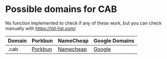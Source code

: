 # Possible domains for CAB

No function implemented to check if any of these work, but you can check manually with https://tld-list.com/

| Domain | Porkbun | NameCheap | Google Domains |
|---|---|---|---|
| .cab | [Porkbun](https://porkbun.com/checkout/search?prb=e814663da1&tlds=&idnLanguage=&search=search&q=.cab) | [Namecheap](https://www.namecheap.com/domains/registration/results/?domain=.cab) | [Google](https://domains.google.com/registrar/search?searchTerm=.cab) |
